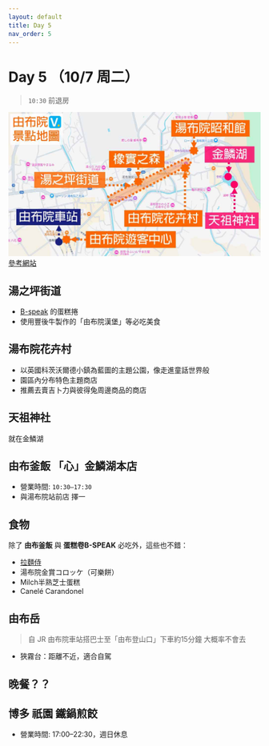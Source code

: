 ```yaml
---
layout: default
title: Day 5
nav_order: 5
---
```


Day 5 （10/7 周二）
========
> `10:30` 前退房

![由布院景點](由布院景點.jpg)
[參考網站](https://vivianjourney.tw/yufuin/)


## 湯之坪街道
* [B-speak](https://www.gltjp.com/zh-hant/directory/item/14889/) 的蛋糕捲
* 使用豐後牛製作的「由布院漢堡」等必吃美食

## 湯布院花卉村
* 以英國科茨沃爾德小鎮為藍圖的主題公園，像走進童話世界般
* 園區內分布特色主題商店
* 推薦去賣吉卜力與彼得兔周邊商品的商店

## 天祖神社
就在金鱗湖

## 由布釜飯 「心」金鱗湖本店
* 營業時間: `10:30–17:30`
* 與湯布院站前店 擇一

## 食物
除了 __由布釜飯__ 與 __蛋糕卷B-SPEAK__ 必吃外，這些也不錯：
* [拉麵侍](https://www.gltjp.com/zh-hant/article/item/20870/)
* 湯布院金賞コロッケ（可樂餅）
* Milch半熟芝士蛋糕
* Canelé Carandonel


## 由布岳
> 自 JR 由布院車站搭巴士至「由布登山口」下車約15分鐘
> 大概率不會去

* 狹霧台：距離不近，適合自駕

## 晚餐？？ 
## 博多 祇園 鐵鍋煎餃
* 營業時間: 17:00–22:30，週日休息